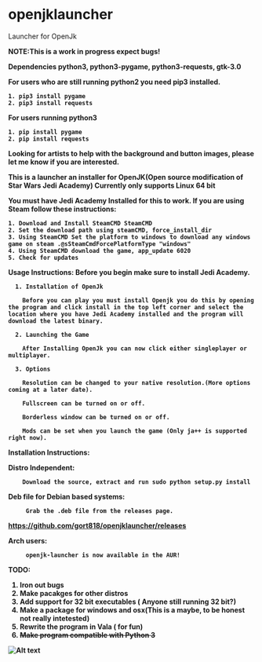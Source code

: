 # openjklauncher
Launcher for OpenJk

<b>NOTE:This is a work in progress expect bugs!</b>

<b>Dependencies python3, python3-pygame, python3-requests, gtk-3.0</b>

<b> For users who are still running python2 you need pip3 installed.<b>
    
    1. pip3 install pygame
    2. pip3 install requests
    
<b> For users running python3 </b>

    1. pip install pygame
    2. pip install requests


<b> Looking for artists to help with the background and button images, please let me know if you are interested.</b>




This is a launcher an installer for OpenJK(Open source modification of Star Wars Jedi Academy)
Currently only supports Linux 64 bit

You must have Jedi Academy Installed for this to work. 
If you are using Steam follow these instructions:


    1. Download and Install SteamCMD SteamCMD
    2. Set the download path using steamCMD, force_install_dir
    3. Using SteamCMD Set the platform to windows to download any windows game on steam .@sSteamCmdForcePlatformType "windows"
    4. Using SteamCMD download the game, app_update 6020
    5. Check for updates
  
<b>Usage Instructions:</b>
  Before you begin make sure to install Jedi Academy.
  
      1. Installation of OpenJk
  
        Before you can play you must install Openjk you do this by opening the program and click install in the top left corner and select the location where you have Jedi Academy installed and the program will download the latest binary.
      
      2. Launching the Game
  
        After Installing OpenJk you can now click either singleplayer or multiplayer.
      
      3. Options
      
        Resolution can be changed to your native resolution.(More options coming at a later date).
      
        Fullscreen can be turned on or off.
      
        Borderless window can be turned on or off.
      
        Mods can be set when you launch the game (Only ja++ is supported right now).
      
  
  
  
  
  
  
<b>Installation Instructions:</b>

   Distro Independent:

        Download the source, extract and run sudo python setup.py install
        
   Deb file for Debian based systems:
    
         Grab the .deb file from the releases page.
         
         
https://github.com/gort818/openjklauncher/releases
         
   Arch users:
   
         openjk-launcher is now available in the AUR!






TODO:
  1. Iron out bugs
  2. Make pacakges for other distros
  3. Add support for 32 bit executables ( Anyone still running 32 bit?)
  4. Make a package for windows and osx(This is a maybe, to be honest not really intetested)
  5. Rewrite the program in Vala ( for fun)
  6. ~~Make program compatible with Python 3~~

![Alt text](http://i.imgur.com/N1Zgzx1.png)


